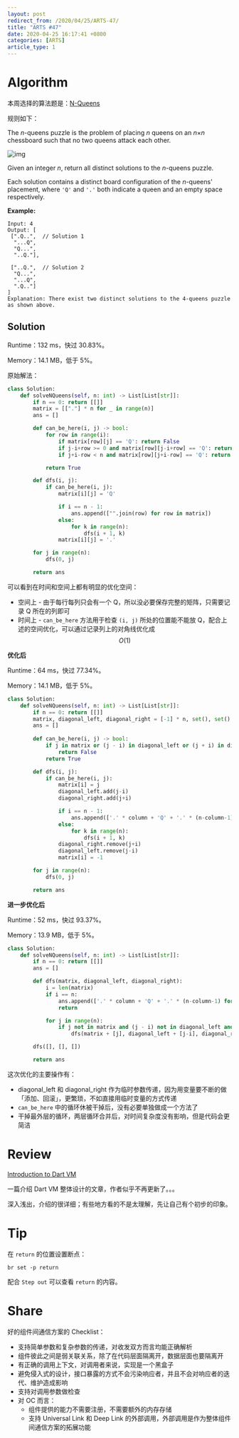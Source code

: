 ```yaml
---
layout: post
redirect_from: /2020/04/25/ARTS-47/
title: "ARTS #47"
date: 2020-04-25 16:17:41 +0800
categories: [ARTS]
article_type: 1
---
```



# Algorithm

本周选择的算法题是：[N-Queens](https://leetcode.com/problems/n-queens/)


规则如下：

The *n*-queens puzzle is the problem of placing *n* queens on an *n*×*n* chessboard such that no two queens attack each other.

![img](https://assets.leetcode.com/uploads/2018/10/12/8-queens.png)

Given an integer *n*, return all distinct solutions to the *n*-queens puzzle.

Each solution contains a distinct board configuration of the *n*-queens' placement, where `'Q'` and `'.'` both indicate a queen and an empty space respectively.

**Example:**

```
Input: 4
Output: [
 [".Q..",  // Solution 1
  "...Q",
  "Q...",
  "..Q."],

 ["..Q.",  // Solution 2
  "Q...",
  "...Q",
  ".Q.."]
]
Explanation: There exist two distinct solutions to the 4-queens puzzle as shown above.
```

## Solution

Runtime：132 ms，快过 30.83%。

Memory：14.1 MB，低于 5%。

原始解法：

```python
class Solution:
    def solveNQueens(self, n: int) -> List[List[str]]:
        if n == 0: return [[]]
        matrix = [["."] * n for _ in range(n)]
        ans = []

        def can_be_here(i, j) -> bool:
            for row in range(i):
                if matrix[row][j] == 'Q': return False
                if j-i+row >= 0 and matrix[row][j-i+row] == 'Q': return False
                if j+i-row < n and matrix[row][j+i-row] == 'Q': return False

            return True

        def dfs(i, j):
            if can_be_here(i, j):
                matrix[i][j] = 'Q'

                if i == n - 1:
                    ans.append(["".join(row) for row in matrix])
                else:
                    for k in range(n):
                        dfs(i + 1, k)
                matrix[i][j] = '.'

        for j in range(n):
            dfs(0, j)

        return ans
```

可以看到在时间和空间上都有明显的优化空间：

- 空间上 - 由于每行每列只会有一个 Q，所以没必要保存完整的矩阵，只需要记录 Q 所在的列即可
- 时间上 - `can_be_here` 方法用于检查 `(i, j)` 所处的位置能不能放 Q，配合上述的空间优化，可以通过记录列上的对角线优化成 $$O({1})$$

**优化后**

Runtime：64 ms，快过 77.34%。

Memory：14.1 MB，低于 5%。

```python
class Solution:
    def solveNQueens(self, n: int) -> List[List[str]]:
        if n == 0: return [[]]
        matrix, diagonal_left, diagonal_right = [-1] * n, set(), set()
        ans = []
        
        def can_be_here(i, j) -> bool:
            if j in matrix or (j - i) in diagonal_left or (j + i) in diagonal_right:
                return False
            return True

        def dfs(i, j):
            if can_be_here(i, j):
                matrix[i] = j
                diagonal_left.add(j-i)
                diagonal_right.add(j+i)

                if i == n - 1:
                    ans.append(['.' * column + 'Q' + '.' * (n-column-1) for column in matrix])
                else:
                    for k in range(n):
                        dfs(i + 1, k)
                diagonal_right.remove(j+i)
                diagonal_left.remove(j-i)
                matrix[i] = -1

        for j in range(n):
            dfs(0, j)

        return ans
```

**进一步优化后**

Runtime：52 ms，快过 93.37%。

Memory：13.9 MB，低于 5%。

```python
class Solution:
    def solveNQueens(self, n: int) -> List[List[str]]:
        if n == 0: return [[]]
        ans = []

        def dfs(matrix, diagonal_left, diagonal_right):
            i = len(matrix)
            if i == n:
                ans.append(['.' * column + 'Q' + '.' * (n-column-1) for column in matrix])
                return

            for j in range(n):
                if j not in matrix and (j - i) not in diagonal_left and (j + i) not in diagonal_right:
                    dfs(matrix + [j], diagonal_left + [j-i], diagonal_right + [j+i])

        dfs([], [], [])

        return ans

```

这次优化的主要操作有：

- diagonal_left 和 diagonal_right 作为临时参数传递，因为用变量要不断的做「添加、回滚」，更繁琐，不如直接用临时变量的方式传递
- `can_be_here` 中的循环休被干掉后，没有必要单独做成一个方法了
- 干掉最外层的循环，两层循环合并后，对时间复杂度没有影响，但是代码会更简洁

# Review

[Introduction to Dart VM](https://mrale.ph/dartvm/)

一篇介绍 Dart VM 整体设计的文章，作者似乎不再更新了。。。

深入浅出，介绍的很详细；有些地方看的不是太理解，先让自己有个初步的印象。

# Tip

在 `return` 的位置设置断点：

```
br set -p return
```

配合 `Step out` 可以查看 `return` 的内容。

# Share

好的组件间通信方案的 Checklist：

- 支持简单参数和复杂参数的传递，对收发双方而言均能正确解析
- 组件彼此之间是弱关联关系，除了在代码层面隔离开，数据层面也要隔离开
- 有正确的调用上下文，对调用者来说，实现是一个黑盒子
- 避免侵入式的设计，接口暴露的方式不会污染响应者，并且不会对响应者的迭代、维护造成影响
- 支持对调用参数做检查
- 对 OC 而言：
  - 组件提供的能力不需要注册，不需要额外的内存存储
  - 支持 Universal Link 和 Deep Link 的外部调用，外部调用是作为整体组件间通信方案的拓展功能

